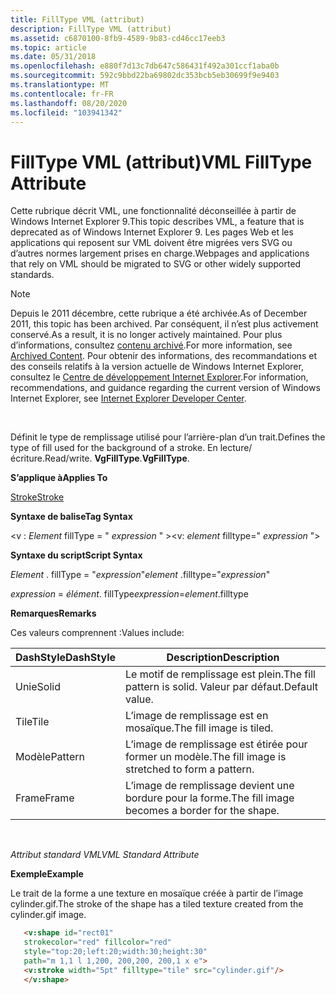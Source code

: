 ```yaml
---
title: FillType VML (attribut)
description: FillType VML (attribut)
ms.assetid: c6870100-8fb9-4589-9b83-cd46cc17eeb3
ms.topic: article
ms.date: 05/31/2018
ms.openlocfilehash: e880f7d13c7db647c586431f492a301ccf1aba0b
ms.sourcegitcommit: 592c9bbd22ba69802dc353bcb5eb30699f9e9403
ms.translationtype: MT
ms.contentlocale: fr-FR
ms.lasthandoff: 08/20/2020
ms.locfileid: "103941342"
---
```

# <a name="vml-filltype-attribute"></a><span data-ttu-id="5f53c-103">FillType VML (attribut)</span><span class="sxs-lookup"><span data-stu-id="5f53c-103">VML FillType Attribute</span></span>

<span data-ttu-id="5f53c-104">Cette rubrique décrit VML, une fonctionnalité déconseillée à partir de Windows Internet Explorer 9.</span><span class="sxs-lookup"><span data-stu-id="5f53c-104">This topic describes VML, a feature that is deprecated as of Windows Internet Explorer 9.</span></span> <span data-ttu-id="5f53c-105">Les pages Web et les applications qui reposent sur VML doivent être migrées vers SVG ou d’autres normes largement prises en charge.</span><span class="sxs-lookup"><span data-stu-id="5f53c-105">Webpages and applications that rely on VML should be migrated to SVG or other widely supported standards.</span></span>

> [!Note]  
> <span data-ttu-id="5f53c-106">Depuis le 2011 décembre, cette rubrique a été archivée.</span><span class="sxs-lookup"><span data-stu-id="5f53c-106">As of December 2011, this topic has been archived.</span></span> <span data-ttu-id="5f53c-107">Par conséquent, il n’est plus activement conservé.</span><span class="sxs-lookup"><span data-stu-id="5f53c-107">As a result, it is no longer actively maintained.</span></span> <span data-ttu-id="5f53c-108">Pour plus d’informations, consultez [contenu archivé](/previous-versions/windows/internet-explorer/ie-developer/).</span><span class="sxs-lookup"><span data-stu-id="5f53c-108">For more information, see [Archived Content](/previous-versions/windows/internet-explorer/ie-developer/).</span></span> <span data-ttu-id="5f53c-109">Pour obtenir des informations, des recommandations et des conseils relatifs à la version actuelle de Windows Internet Explorer, consultez le [Centre de développement Internet Explorer](https://msdn.microsoft.com/ie/).</span><span class="sxs-lookup"><span data-stu-id="5f53c-109">For information, recommendations, and guidance regarding the current version of Windows Internet Explorer, see [Internet Explorer Developer Center](https://msdn.microsoft.com/ie/).</span></span>

 

<span data-ttu-id="5f53c-110">Définit le type de remplissage utilisé pour l’arrière-plan d’un trait.</span><span class="sxs-lookup"><span data-stu-id="5f53c-110">Defines the type of fill used for the background of a stroke.</span></span> <span data-ttu-id="5f53c-111">En lecture/écriture.</span><span class="sxs-lookup"><span data-stu-id="5f53c-111">Read/write.</span></span> <span data-ttu-id="5f53c-112">**VgFillType**.</span><span class="sxs-lookup"><span data-stu-id="5f53c-112">**VgFillType**.</span></span>

<span data-ttu-id="5f53c-113">**S’applique à**</span><span class="sxs-lookup"><span data-stu-id="5f53c-113">**Applies To**</span></span>

[<span data-ttu-id="5f53c-114">Stroke</span><span class="sxs-lookup"><span data-stu-id="5f53c-114">Stroke</span></span>](msdn-online-vml-stroke-element.md)

<span data-ttu-id="5f53c-115">**Syntaxe de balise**</span><span class="sxs-lookup"><span data-stu-id="5f53c-115">**Tag Syntax**</span></span>

<span data-ttu-id="5f53c-116"><v : *Element* fillType = " *expression* " ></span><span class="sxs-lookup"><span data-stu-id="5f53c-116"><v: *element* filltype=" *expression* "></span></span>

<span data-ttu-id="5f53c-117">**Syntaxe du script**</span><span class="sxs-lookup"><span data-stu-id="5f53c-117">**Script Syntax**</span></span>

<span data-ttu-id="5f53c-118">*Element* . fillType = "*expression*"</span><span class="sxs-lookup"><span data-stu-id="5f53c-118">*element* .filltype="*expression*"</span></span>

<span data-ttu-id="5f53c-119">*expression* = *élément*. fillType</span><span class="sxs-lookup"><span data-stu-id="5f53c-119">*expression*=*element*.filltype</span></span>

<span data-ttu-id="5f53c-120">**Remarques**</span><span class="sxs-lookup"><span data-stu-id="5f53c-120">**Remarks**</span></span>

<span data-ttu-id="5f53c-121">Ces valeurs comprennent :</span><span class="sxs-lookup"><span data-stu-id="5f53c-121">Values include:</span></span>



| <span data-ttu-id="5f53c-122">DashStyle</span><span class="sxs-lookup"><span data-stu-id="5f53c-122">DashStyle</span></span> | <span data-ttu-id="5f53c-123">Description</span><span class="sxs-lookup"><span data-stu-id="5f53c-123">Description</span></span>                                    |
|-----------|------------------------------------------------|
| <span data-ttu-id="5f53c-124">Unie</span><span class="sxs-lookup"><span data-stu-id="5f53c-124">Solid</span></span>     | <span data-ttu-id="5f53c-125">Le motif de remplissage est plein.</span><span class="sxs-lookup"><span data-stu-id="5f53c-125">The fill pattern is solid.</span></span> <span data-ttu-id="5f53c-126">Valeur par défaut.</span><span class="sxs-lookup"><span data-stu-id="5f53c-126">Default value.</span></span>      |
| <span data-ttu-id="5f53c-127">Tile</span><span class="sxs-lookup"><span data-stu-id="5f53c-127">Tile</span></span>      | <span data-ttu-id="5f53c-128">L’image de remplissage est en mosaïque.</span><span class="sxs-lookup"><span data-stu-id="5f53c-128">The fill image is tiled.</span></span>                       |
| <span data-ttu-id="5f53c-129">Modèle</span><span class="sxs-lookup"><span data-stu-id="5f53c-129">Pattern</span></span>   | <span data-ttu-id="5f53c-130">L’image de remplissage est étirée pour former un modèle.</span><span class="sxs-lookup"><span data-stu-id="5f53c-130">The fill image is stretched to form a pattern.</span></span> |
| <span data-ttu-id="5f53c-131">Frame</span><span class="sxs-lookup"><span data-stu-id="5f53c-131">Frame</span></span>     | <span data-ttu-id="5f53c-132">L’image de remplissage devient une bordure pour la forme.</span><span class="sxs-lookup"><span data-stu-id="5f53c-132">The fill image becomes a border for the shape.</span></span> |



 

<span data-ttu-id="5f53c-133">*Attribut standard VML*</span><span class="sxs-lookup"><span data-stu-id="5f53c-133">*VML Standard Attribute*</span></span>

<span data-ttu-id="5f53c-134">**Exemple**</span><span class="sxs-lookup"><span data-stu-id="5f53c-134">**Example**</span></span>

<span data-ttu-id="5f53c-135">Le trait de la forme a une texture en mosaïque créée à partir de l’image cylinder.gif.</span><span class="sxs-lookup"><span data-stu-id="5f53c-135">The stroke of the shape has a tiled texture created from the cylinder.gif image.</span></span>


```HTML
   <v:shape id="rect01"
   strokecolor="red" fillcolor="red"
   style="top:20;left:20;width:30;height:30"
   path="m 1,1 l 1,200, 200,200, 200,1 x e">
   <v:stroke width="5pt" filltype="tile" src="cylinder.gif"/>
   </v:shape>
```



 

 
